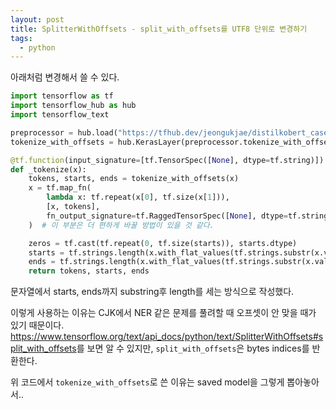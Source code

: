 ```yaml
---
layout: post
title: SplitterWithOffsets - split_with_offsets를 UTF8 단위로 변경하기
tags:
  - python
---
```


아래처럼 변경해서 쓸 수 있다.

```python
import tensorflow as tf
import tensorflow_hub as hub
import tensorflow_text

preprocessor = hub.load("https://tfhub.dev/jeongukjae/distilkobert_cased_preprocess/1")
tokenize_with_offsets = hub.KerasLayer(preprocessor.tokenize_with_offsets)

@tf.function(input_signature=[tf.TensorSpec([None], dtype=tf.string)])
def _tokenize(x):
    tokens, starts, ends = tokenize_with_offsets(x)
    x = tf.map_fn(
        lambda x: tf.repeat(x[0], tf.size(x[1])),
        [x, tokens],
        fn_output_signature=tf.RaggedTensorSpec([None], dtype=tf.string),
    )  # 이 부분은 더 편하게 바꿀 방법이 있을 것 같다.

    zeros = tf.cast(tf.repeat(0, tf.size(starts)), starts.dtype)
    starts = tf.strings.length(x.with_flat_values(tf.strings.substr(x.values, zeros, starts.values)), unit='UTF8_CHAR')
    ends = tf.strings.length(x.with_flat_values(tf.strings.substr(x.values, zeros, ends.values)), unit='UTF8_CHAR')
    return tokens, starts, ends
```

문자열에서 starts, ends까지 substring후 length를 세는 방식으로 작성했다.

이렇게 사용하는 이유는 CJK에서 NER 같은 문제를 풀려할 때 오프셋이 안 맞을 때가 있기 때문이다. <https://www.tensorflow.org/text/api_docs/python/text/SplitterWithOffsets#split_with_offsets>를 보면 알 수 있지만, `split_with_offsets`은 bytes indices를 반환한다.

위 코드에서 `tokenize_with_offsets`로 쓴 이유는 saved model을 그렇게 뽑아놓아서..
